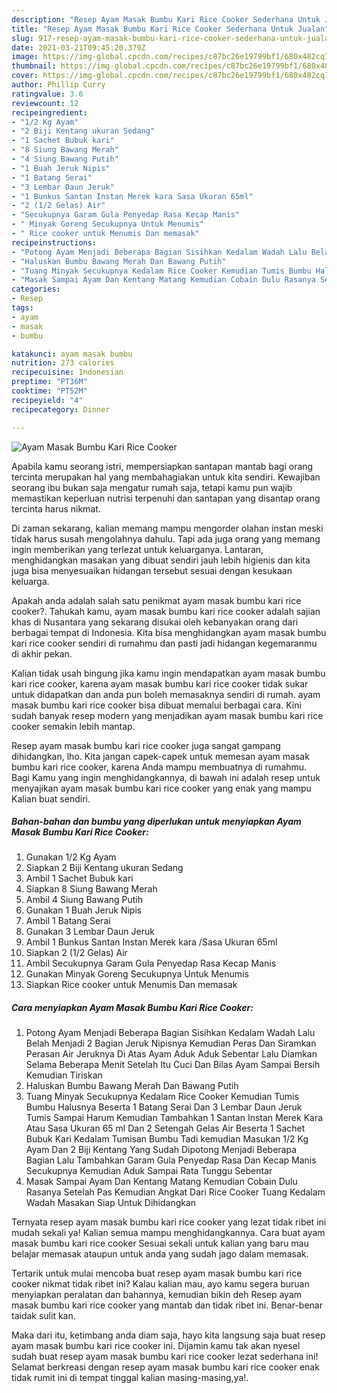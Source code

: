 ```yaml
---
description: "Resep Ayam Masak Bumbu Kari Rice Cooker Sederhana Untuk Jualan"
title: "Resep Ayam Masak Bumbu Kari Rice Cooker Sederhana Untuk Jualan"
slug: 917-resep-ayam-masak-bumbu-kari-rice-cooker-sederhana-untuk-jualan
date: 2021-03-21T09:45:20.379Z
image: https://img-global.cpcdn.com/recipes/c87bc26e19799bf1/680x482cq70/ayam-masak-bumbu-kari-rice-cooker-foto-resep-utama.jpg
thumbnail: https://img-global.cpcdn.com/recipes/c87bc26e19799bf1/680x482cq70/ayam-masak-bumbu-kari-rice-cooker-foto-resep-utama.jpg
cover: https://img-global.cpcdn.com/recipes/c87bc26e19799bf1/680x482cq70/ayam-masak-bumbu-kari-rice-cooker-foto-resep-utama.jpg
author: Phillip Curry
ratingvalue: 3.6
reviewcount: 12
recipeingredient:
- "1/2 Kg Ayam"
- "2 Biji Kentang ukuran Sedang"
- "1 Sachet Bubuk kari"
- "8 Siung Bawang Merah"
- "4 Siung Bawang Putih"
- "1 Buah Jeruk Nipis"
- "1 Batang Serai"
- "3 Lembar Daun Jeruk"
- "1 Bunkus Santan Instan Merek kara Sasa Ukuran 65ml"
- "2 (1/2 Gelas) Air"
- "Secukupnya Garam Gula Penyedap Rasa Kecap Manis"
- " Minyak Goreng Secukupnya Untuk Menumis"
- " Rice cooker untuk Menumis Dan memasak"
recipeinstructions:
- "Potong Ayam Menjadi Beberapa Bagian Sisihkan Kedalam Wadah Lalu Belah Menjadi 2 Bagian Jeruk Nipisnya Kemudian Peras Dan Siramkan Perasan Air Jeruknya Di Atas Ayam Aduk Aduk Sebentar Lalu Diamkan Selama Beberapa Menit Setelah Itu Cuci Dan Bilas Ayam Sampai Bersih Kemudian Tiriskan"
- "Haluskan Bumbu Bawang Merah Dan Bawang Putih"
- "Tuang Minyak Secukupnya Kedalam Rice Cooker Kemudian Tumis Bumbu Halusnya Beserta 1 Batang Serai Dan 3 Lembar Daun Jeruk Tumis Sampai Harum Kemudian Tambahkan 1 Santan Instan Merek Kara Atau Sasa Ukuran 65 ml Dan 2 Setengah Gelas Air Beserta 1 Sachet Bubuk Kari Kedalam Tumisan Bumbu Tadi kemudian Masukan 1/2 Kg Ayam Dan 2 Biji Kentang Yang Sudah Dipotong Menjadi Beberapa Bagian Lalu Tambahkan Garam Gula Penyedap Rasa Dan Kecap Manis Secukupnya Kemudian Aduk Sampai Rata Tunggu Sebentar"
- "Masak Sampai Ayam Dan Kentang Matang Kemudian Cobain Dulu Rasanya Setelah Pas Kemudian Angkat Dari Rice Cooker Tuang Kedalam Wadah Masakan Siap Untuk Dihidangkan"
categories:
- Resep
tags:
- ayam
- masak
- bumbu

katakunci: ayam masak bumbu 
nutrition: 273 calories
recipecuisine: Indonesian
preptime: "PT36M"
cooktime: "PT52M"
recipeyield: "4"
recipecategory: Dinner

---
```



![Ayam Masak Bumbu Kari Rice Cooker](https://img-global.cpcdn.com/recipes/c87bc26e19799bf1/680x482cq70/ayam-masak-bumbu-kari-rice-cooker-foto-resep-utama.jpg)

Apabila kamu seorang istri, mempersiapkan santapan mantab bagi orang tercinta merupakan hal yang membahagiakan untuk kita sendiri. Kewajiban seorang ibu bukan saja mengatur rumah saja, tetapi kamu pun wajib memastikan keperluan nutrisi terpenuhi dan santapan yang disantap orang tercinta harus nikmat.

Di zaman  sekarang, kalian memang mampu mengorder olahan instan meski tidak harus susah mengolahnya dahulu. Tapi ada juga orang yang memang ingin memberikan yang terlezat untuk keluarganya. Lantaran, menghidangkan masakan yang dibuat sendiri jauh lebih higienis dan kita juga bisa menyesuaikan hidangan tersebut sesuai dengan kesukaan keluarga. 



Apakah anda adalah salah satu penikmat ayam masak bumbu kari rice cooker?. Tahukah kamu, ayam masak bumbu kari rice cooker adalah sajian khas di Nusantara yang sekarang disukai oleh kebanyakan orang dari berbagai tempat di Indonesia. Kita bisa menghidangkan ayam masak bumbu kari rice cooker sendiri di rumahmu dan pasti jadi hidangan kegemaranmu di akhir pekan.

Kalian tidak usah bingung jika kamu ingin mendapatkan ayam masak bumbu kari rice cooker, karena ayam masak bumbu kari rice cooker tidak sukar untuk didapatkan dan anda pun boleh memasaknya sendiri di rumah. ayam masak bumbu kari rice cooker bisa dibuat memalui berbagai cara. Kini sudah banyak resep modern yang menjadikan ayam masak bumbu kari rice cooker semakin lebih mantap.

Resep ayam masak bumbu kari rice cooker juga sangat gampang dihidangkan, lho. Kita jangan capek-capek untuk memesan ayam masak bumbu kari rice cooker, karena Anda mampu membuatnya di rumahmu. Bagi Kamu yang ingin menghidangkannya, di bawah ini adalah resep untuk menyajikan ayam masak bumbu kari rice cooker yang enak yang mampu Kalian buat sendiri.

<!--inarticleads1-->

##### Bahan-bahan dan bumbu yang diperlukan untuk menyiapkan Ayam Masak Bumbu Kari Rice Cooker:

1. Gunakan 1/2 Kg Ayam
1. Siapkan 2 Biji Kentang ukuran Sedang
1. Ambil 1 Sachet Bubuk kari
1. Siapkan 8 Siung Bawang Merah
1. Ambil 4 Siung Bawang Putih
1. Gunakan 1 Buah Jeruk Nipis
1. Ambil 1 Batang Serai
1. Gunakan 3 Lembar Daun Jeruk
1. Ambil 1 Bunkus Santan Instan Merek kara /Sasa Ukuran 65ml
1. Siapkan 2 (1/2 Gelas) Air
1. Ambil Secukupnya Garam Gula Penyedap Rasa Kecap Manis
1. Gunakan  Minyak Goreng Secukupnya Untuk Menumis
1. Siapkan  Rice cooker untuk Menumis Dan memasak




<!--inarticleads2-->

##### Cara menyiapkan Ayam Masak Bumbu Kari Rice Cooker:

1. Potong Ayam Menjadi Beberapa Bagian Sisihkan Kedalam Wadah Lalu Belah Menjadi 2 Bagian Jeruk Nipisnya Kemudian Peras Dan Siramkan Perasan Air Jeruknya Di Atas Ayam Aduk Aduk Sebentar Lalu Diamkan Selama Beberapa Menit Setelah Itu Cuci Dan Bilas Ayam Sampai Bersih Kemudian Tiriskan
1. Haluskan Bumbu Bawang Merah Dan Bawang Putih
1. Tuang Minyak Secukupnya Kedalam Rice Cooker Kemudian Tumis Bumbu Halusnya Beserta 1 Batang Serai Dan 3 Lembar Daun Jeruk Tumis Sampai Harum Kemudian Tambahkan 1 Santan Instan Merek Kara Atau Sasa Ukuran 65 ml Dan 2 Setengah Gelas Air Beserta 1 Sachet Bubuk Kari Kedalam Tumisan Bumbu Tadi kemudian Masukan 1/2 Kg Ayam Dan 2 Biji Kentang Yang Sudah Dipotong Menjadi Beberapa Bagian Lalu Tambahkan Garam Gula Penyedap Rasa Dan Kecap Manis Secukupnya Kemudian Aduk Sampai Rata Tunggu Sebentar
1. Masak Sampai Ayam Dan Kentang Matang Kemudian Cobain Dulu Rasanya Setelah Pas Kemudian Angkat Dari Rice Cooker Tuang Kedalam Wadah Masakan Siap Untuk Dihidangkan




Ternyata resep ayam masak bumbu kari rice cooker yang lezat tidak ribet ini mudah sekali ya! Kalian semua mampu menghidangkannya. Cara buat ayam masak bumbu kari rice cooker Sesuai sekali untuk kalian yang baru mau belajar memasak ataupun untuk anda yang sudah jago dalam memasak.

Tertarik untuk mulai mencoba buat resep ayam masak bumbu kari rice cooker nikmat tidak ribet ini? Kalau kalian mau, ayo kamu segera buruan menyiapkan peralatan dan bahannya, kemudian bikin deh Resep ayam masak bumbu kari rice cooker yang mantab dan tidak ribet ini. Benar-benar taidak sulit kan. 

Maka dari itu, ketimbang anda diam saja, hayo kita langsung saja buat resep ayam masak bumbu kari rice cooker ini. Dijamin kamu tak akan nyesel sudah buat resep ayam masak bumbu kari rice cooker lezat sederhana ini! Selamat berkreasi dengan resep ayam masak bumbu kari rice cooker enak tidak rumit ini di tempat tinggal kalian masing-masing,ya!.

